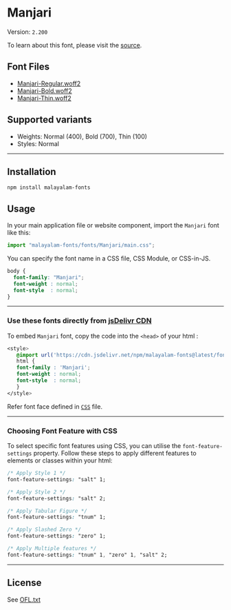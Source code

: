 # Manjari

Version: `2.200`

To learn about this font, please visit the [source](https://gitlab.com/smc/fonts/manjari).

## Font Files

* [Manjari-Regular.woff2](Manjari-Regular.woff2)
* [Manjari-Bold.woff2](Manjari-Bold.woff2)
* [Manjari-Thin.woff2](Manjari-Thin.woff2)

## Supported variants

* Weights: Normal (400), Bold (700), Thin (100)
* Styles: Normal

---

## Installation

```shell
npm install malayalam-fonts
```
## Usage

In your main application file or website component, import the `Manjari` font like this:

```javascript
import "malayalam-fonts/fonts/Manjari/main.css";
```
You can specify the font name in a CSS file, CSS Module, or CSS-in-JS.

```css
body {
  font-family: "Manjari";
  font-weight : normal;
  font-style  : normal;
}
```
---

### Use these fonts directly from [jsDelivr CDN](https://www.jsdelivr.com/package/npm/malayalam-fonts)

To embed `Manjari` font, copy the code into the `<head>` of your html :

```css
<style>
   @import url('https://cdn.jsdelivr.net/npm/malayalam-fonts@latest/fonts/Manjari/main.min.css');
   html {
   font-family : 'Manjari';
   font-weight : normal;
   font-style  : normal;
   }
</style>
```
Refer font face defined in [`CSS`](main.css) file.

---
### Choosing Font Feature with CSS

To select specific font features using CSS, you can utilise the `font-feature-settings` property. Follow these steps to apply different features to elements or classes within your html:

```css
/* Apply Style 1 */
font-feature-settings: "salt" 1;

/* Apply Style 2 */
font-feature-settings: "salt" 2;

/* Apply Tabular Figure */
font-feature-settings: "tnum" 1;

/* Apply Slashed Zero */
font-feature-settings: "zero" 1;

/* Apply Multiple features */
font-feature-settings: "tnum" 1, "zero" 1, "salt" 2;
```

---
## License

See [OFL.txt](OFL.txt)